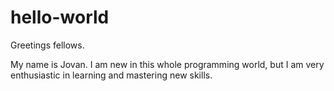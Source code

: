 # hello-world

Greetings fellows. 

My name is Jovan. I am new in this whole programming world, but I am very enthusiastic in learning and mastering new skills. 
